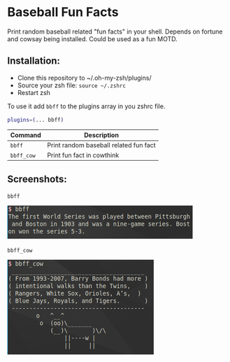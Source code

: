 # Baseball Fun Facts

Print random baseball related "fun facts" in your shell. Depends on fortune and cowsay being installed. Could be used as a fun MOTD.

## Installation:

- Clone this repository to ~/.oh-my-zsh/plugins/
- Source your zsh file:  `source ~/.zshrc`
- Restart zsh

To use it add `bbff` to the plugins array in you zshrc file.

```zsh
plugins=(... bbff)
```

| Command    | Description                            |
| ---------- | -------------------------------------- |
| `bbff`     | Print random baseball related fun fact |
| `bbff_cow` | Print fun fact in cowthink             |


## Screenshots:

`bbff`

![](https://github.com/richardmoyer/baseballfunfacts/blob/master/bbff3.png?raw=true)

`bbff_cow`

![](https://github.com/richardmoyer/baseballfunfacts/blob/master/bbff_cow.png?raw=true)
